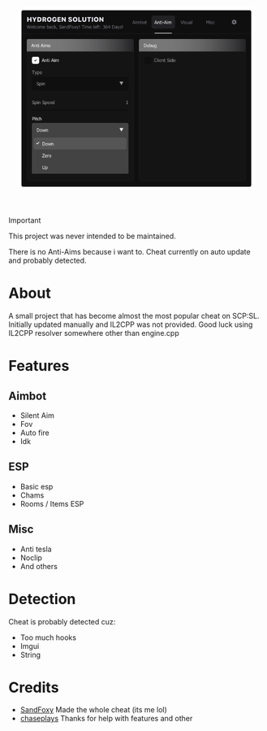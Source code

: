 <br/>
<p align="center">
  <a href="https://github.com/SandFoxy/SCPSL-Cheat/">
    <img src="Menu.png" alt="Menu" width="466,6" height="360">
  </a>
  <br>
  <br>
  <br>
</p>

> [!IMPORTANT]
> This project was never intended to be maintained.
> 
> There is no Anti-Aims because i want to.
> Cheat currently on auto update and probably detected.

# About

A small project that has become almost the most popular cheat on SCP:SL. Initially updated manually and IL2CPP was not provided. Good luck using IL2CPP resolver somewhere other than engine.cpp

# Features

## Aimbot
* Silent Aim
* Fov
* Auto fire
* Idk

## ESP
* Basic esp
* Chams
* Rooms / Items ESP

## Misc
* Anti tesla
* Noclip
* And others

# Detection

Cheat is probably detected cuz:
* Too much hooks
* Imgui
* String

# Credits

* [SandFoxy](https://github.com/SandFoxy) Made the whole cheat (its me lol)
* [chaseplays](https://www.unknowncheats.me/forum/members/2769677.html) Thanks for help with features and other
